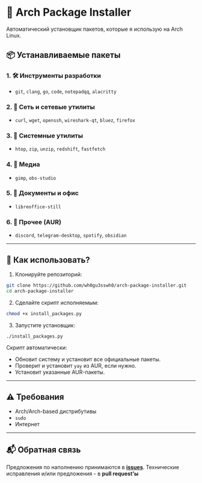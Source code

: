 # 🔧 Arch Package Installer
Автоматический установщик пакетов, которые я использую на Arch Linux.

## 📦 Устанавливаемые пакеты

### 1. 🛠 Инструменты разработки

- `git`, `clang`, `go`, `code`, `notepadqq`, `alacritty`
### 2. 📡 Сеть и сетевые утилиты

- `curl`, `wget`, `openssh`, `wireshark-qt`, `bluez`, `firefox`
### 3. 🧰 Системные утилиты

- `htop`, `zip`, `unzip`, `redshift`, `fastfetch`
### 4. 🎨 Медиа

- `gimp`, `obs-studio`
### 5. 📎 Документы и офис

- `libreoffice-still`
### 6. 💬 Прочее (AUR)

- `discord`, `telegram-desktop`, `spotify`, `obsidian`

---
## 🚀 Как использовать?

1. Клонируйте репозиторий:
```bash
git clone https://github.com/wh0gu3sswh0/arch-package-installer.git
cd arch-package-installer
```

2. Сделайте скрипт исполняемым:
```bash
chmod +x install_packages.py
```

3. Запустите установщик:
```bash
./install_packages.py
```

Скрипт автоматически:
- Обновит систему и установит все официальные пакеты.
- Проверит и установит `yay` из AUR, если нужно.
- Установит указанные AUR-пакеты.

---
## ⚠️ Требования
- Arch/Arch-based дистрибутивы
- `sudo`
- Интернет
---
## 📬 Обратная связь
Предложения по наполнению принимаются в [**issues**](https://github.com/wh0gu3sswh0/arch-package-installer/issues).
Технические исправления и/или предложения - в **pull request'ы**